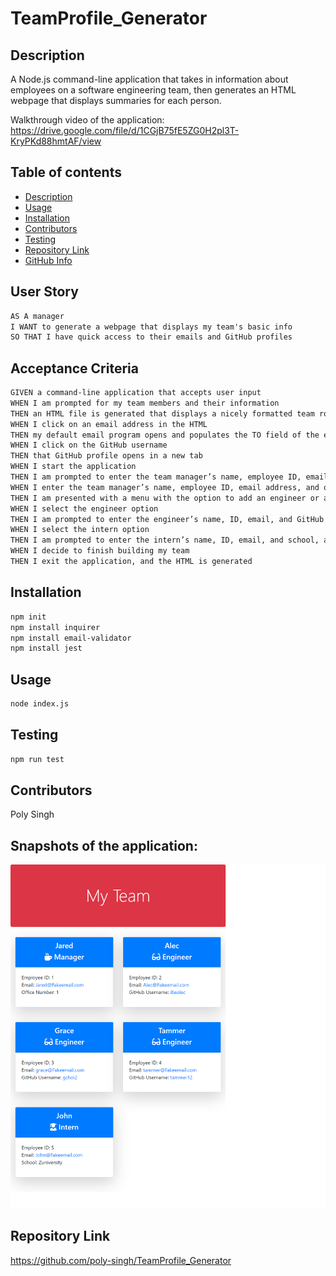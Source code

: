# TeamProfile_Generator

## Description
A Node.js command-line application that takes in information about employees on a software engineering team, then generates an HTML webpage that displays summaries for each person. 

Walkthrough video of the application:
https://drive.google.com/file/d/1CGjB75fE5ZG0H2pl3T-KryPKd88hmtAF/view 

## Table of contents
- [Description](##Description)
- [Usage](##Usage)
- [Installation](##Installation)
- [Contributors](##Contributors)
- [Testing](##Testing)
- [Repository Link](#Repository)
- [GitHub Info](#GitHub) 

## User Story

```md
AS A manager
I WANT to generate a webpage that displays my team's basic info
SO THAT I have quick access to their emails and GitHub profiles
```
## Acceptance Criteria

```md
GIVEN a command-line application that accepts user input
WHEN I am prompted for my team members and their information
THEN an HTML file is generated that displays a nicely formatted team roster based on user input
WHEN I click on an email address in the HTML
THEN my default email program opens and populates the TO field of the email with the address
WHEN I click on the GitHub username
THEN that GitHub profile opens in a new tab
WHEN I start the application
THEN I am prompted to enter the team manager’s name, employee ID, email address, and office number
WHEN I enter the team manager’s name, employee ID, email address, and office number
THEN I am presented with a menu with the option to add an engineer or an intern or to finish building my team
WHEN I select the engineer option
THEN I am prompted to enter the engineer’s name, ID, email, and GitHub username, and I am taken back to the menu
WHEN I select the intern option
THEN I am prompted to enter the intern’s name, ID, email, and school, and I am taken back to the menu
WHEN I decide to finish building my team
THEN I exit the application, and the HTML is generated
```

## Installation
```md
npm init
npm install inquirer
npm install email-validator
npm install jest
```

## Usage
```md
node index.js
```
## Testing
```md
npm run test
```
## Contributors
Poly Singh

## Snapshots of the application:
![Team_profile](./dist/Team_profile.png)

## Repository Link
https://github.com/poly-singh/TeamProfile_Generator 




